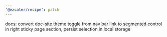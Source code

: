 ```yaml
---
'@ezcater/recipe': patch
---
```


docs: convert doc-site theme toggle from nav bar link to segmented control in right sticky page section, persist selection in local storage
